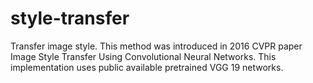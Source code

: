 # style-transfer
Transfer image style. This method was introduced in 2016 CVPR paper Image Style Transfer Using Convolutional Neural Networks. This implementation uses public available pretrained VGG 19 networks.
